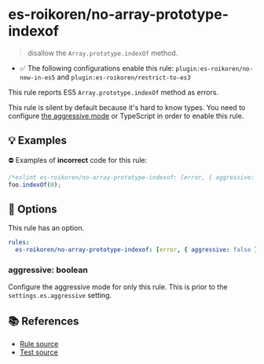 # es-roikoren/no-array-prototype-indexof
> disallow the `Array.prototype.indexOf` method.

- ✅ The following configurations enable this rule: `plugin:es-roikoren/no-new-in-es5` and `plugin:es-roikoren/restrict-to-es3`

This rule reports ES5 `Array.prototype.indexOf` method as errors.

This rule is silent by default because it's hard to know types. You need to configure [the aggressive mode](../#the-aggressive-mode) or TypeScript in order to enable this rule.

## 💡 Examples

⛔ Examples of **incorrect** code for this rule:

```js
/*eslint es-roikoren/no-array-prototype-indexof: [error, { aggressive: true }] */
foo.indexOf(0);
```

## 🔧 Options

This rule has an option.

```yml
rules:
  es-roikoren/no-array-prototype-indexof: [error, { aggressive: false }]
```

### aggressive: boolean

Configure the aggressive mode for only this rule.
This is prior to the `settings.es.aggressive` setting.

## 📚 References

- [Rule source](https://github.com/roikoren755/eslint-plugin-es/blob/v2.0.10/src/rules/no-array-prototype-indexof.ts)
- [Test source](https://github.com/roikoren755/eslint-plugin-es/blob/v2.0.10/tests/src/rules/no-array-prototype-indexof.ts)
